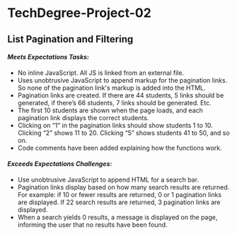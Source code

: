 # TechDegree-Project-02
## List Pagination and Filtering

#### **_Meets Expectations Tasks:_**
* No inline JavaScript. All JS is linked from an external file.
* Uses unobtrusive JavaScript to append markup for the pagination links. So none of the pagination link's markup is added into the HTML.
* Pagination links are created. If there are 44 students, 5 links should be generated, if there’s 66 students, 7 links should be generated. Etc.
* The first 10 students are shown when the page loads, and each pagination link displays the correct students.
* Clicking on “1” in the pagination links should show students 1 to 10. Clicking “2” shows 11 to 20. Clicking “5” shows students 41 to 50, and so on.
* Code comments have been added explaining how the functions work.

#### **_Exceeds Expectations Challenges:_**
* Use unobtrusive JavaScript to append HTML for a search bar.
* Pagination links display based on how many search results are returned. For example: if 10 or fewer results are returned, 0 or 1 pagination links are displayed. If 22 search results are returned, 3 pagination links are displayed.
* When a search yields 0 results, a message is displayed on the page, informing the user that no results have been found.

